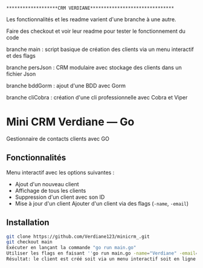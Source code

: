     *******************CRM VERDIANE*******************************
Les fonctionnalités et les readme varient d'une branche à une autre.

Faire des checkout et voir leur readme pour tester le fonctionnement du code

branche main : script basique de création des clients via un menu interactif et des flags

branche persJson : CRM modulaire avec stockage des clients dans un fichier Json

branche bddGorm : ajout d'une BDD avec Gorm

branche cliCobra : création d'une cli professionnelle avec Cobra et Viper


# Mini CRM Verdiane — Go

Gestionnaire de contacts clients avec GO

## Fonctionnalités
Menu interactif avec les options suivantes : 
- Ajout d'un nouveau client 
- Affichage de tous les clients
- Suppression d'un client avec son ID
- Mise à jour d'un client
Ajouter d'un client via des flags (`-name`, `-email`)

## Installation
```bash
git clone https://github.com/Verdiane123/minicrm_.git
git checkout main
Exécuter en lançant la commande "go run main.go"
Utiliser les flags en faisant ''go run main.go -name="Verdiane" -email="verdiane@verdiane.fr"''
Résultat: le client est créé soit via un menu interactif soit en ligne de commande













